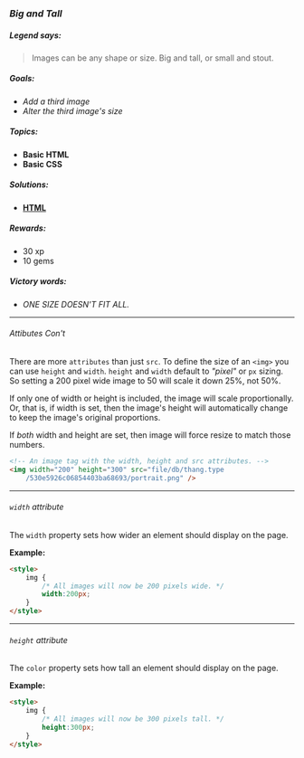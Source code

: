 ### _Big and Tall_

##### _Legend says:_
> Images can be any shape or size. Big and tall, or small and stout.

##### _Goals:_
+ _Add a third image_
+ _Alter the third image's size_

##### _Topics:_
+ **Basic HTML**
+ **Basic CSS**

##### _Solutions:_
+ **[HTML](Big_and_Tall.html)**

##### _Rewards:_
+ 30  xp
+ 10 gems

##### _Victory words:_
+ _ONE SIZE DOESN'T FIT ALL._

___

###### _Attibutes Con't_

There are more `attributes` than just `src`. To define the size of an `<img>` you can use `height` and `width`. `height` and `width` default to _"pixel"_ or `px` sizing. So setting a 200 pixel wide image to 50 will scale it down 25%, not 50%.

If only one of width or height is included, the image will scale proportionally. Or, that is, if width is set, then the image's height will automatically change to keep the image's original proportions.

If _both_ width and height are set, then image will force resize to match those numbers.

```html
<!-- An image tag with the width, height and src attributes. -->
<img width="200" height="300" src="file/db/thang.type
    /530e5926c06854403ba68693/portrait.png" />

```

___

###### _`width` attribute_

The `width` property sets how wider an element should display on the page.

**Example:**

```html
<style>
    img {
        /* All images will now be 200 pixels wide. */
        width:200px;
    }
</style>
```

___

###### _`height` attribute_

The `color` property sets how tall an element should display on the page.

**Example:**

```html
<style>
    img {
        /* All images will now be 300 pixels tall. */
        height:300px;
    }
</style>
```
